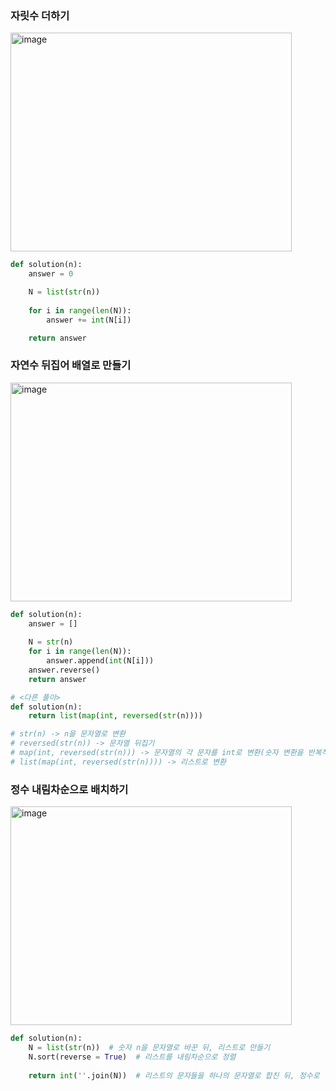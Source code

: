 ### 자릿수 더하기

<img width="450" height="350" alt="image" src="https://github.com/user-attachments/assets/be03aea9-1163-4383-b39a-5d6c56012480" />

```python
def solution(n):
    answer = 0

    N = list(str(n))
    
    for i in range(len(N)):
        answer += int(N[i])

    return answer
```

### 자연수 뒤집어 배열로 만들기

<img width="450" height="350" alt="image" src="https://github.com/user-attachments/assets/b76d06ad-670f-4df1-84d2-8a617d665435" />

```python
def solution(n):
    answer = []
    
    N = str(n)
    for i in range(len(N)):
        answer.append(int(N[i]))
    answer.reverse()
    return answer
```

```python
# <다른 풀이>
def solution(n):
    return list(map(int, reversed(str(n))))

# str(n) -> n을 문자열로 변환
# reversed(str(n)) -> 문자열 뒤집기
# map(int, reversed(str(n))) -> 문자열의 각 문자를 int로 변환(숫자 변환을 반복적으로 수행)
# list(map(int, reversed(str(n)))) -> 리스트로 변환
```

### 정수 내림차순으로 배치하기

<img width="450" height="350" alt="image" src="https://github.com/user-attachments/assets/bd1280f9-d935-4b9b-9eb0-ea8ccfca8632" />

```python
def solution(n):
    N = list(str(n))  # 숫자 n을 문자열로 바꾼 뒤, 리스트로 만들기
    N.sort(reverse = True)  # 리스트를 내림차순으로 정렬
    
    return int(''.join(N))  # 리스트의 문자들을 하나의 문자열로 합친 뒤, 정수로 변환(['4', '3', '2', '1'] -> '4321' -> 4321)
```

